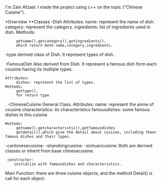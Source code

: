 I'm Zain Afzaal.
I made the project using c++ on the topic ("Chinese Cuisine").

*Overview
**Classes
  -Dish
    Attributes:
         name: represent the name of dish.
         category: represent the category.
         ingredients: list of ingredients used in dish.
    Methods:

         getname(),getcategory(),getingredients(),
         which return both name,category,ingredients.

  -type
    derived class of Dish.
    It represent types of dish.

  -FamousDish
    Also derived from Dish.
    It represent a famous dish form each cousine having its multiple types.
    
    Attributes:
         dishes: represent the list of types.
    Methods:
         gettype(),
         for return type
.
  -ChineseCuisine
    General Class.
    Attributes:
         name: represent the anme of cousine
         characteristics: its characteristics
         famousdishes: some famous dishes in this cuisine

    Methods:
         getname(),getcharacteristic(),getfamousdishes
         getdetail(),which give the detail about cuisine, including theor famous dishes and their types.
   

  -cantonesecuisine:
  -shandongcuisine:
  -sichuancuisine:
       Both are derived classes or inherit from base chinesecuisine.

     constructor:
        initialize with famousdishes and characteristics.

Main Function:
   there are three cuisine objects,
   and the method Detail() is call for each object.
   







